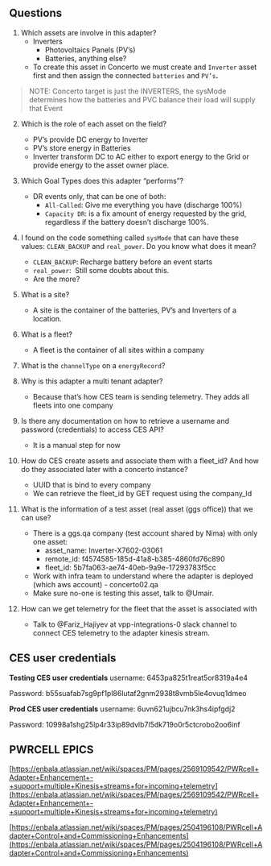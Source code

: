 
## Questions
1. Which assets are involve in this adapter? 
	- Inverters
		- Photovoltaics Panels (PV’s)
		- Batteries, anything else?
	- To create this asset in Concerto we must create and `Inverter` asset first and then assign the connected `batteries` and `PV’s`**.**
	
 >NOTE: Concerto target is just the INVERTERS, the sysMode determines how the batteries and PVC balance their load will supply that Event

2. Which is the role of each asset on the field?
	- PV’s provide DC energy to Inverter
	- PV’s store energy in Batteries
	- Inverter transform DC to AC either to export energy to the Grid or provide energy to the asset owner place.

3.  Which Goal Types does this adapter “performs”?
	- DR events only, that can be one of both:
		- `All-Called`: Give me everything you have (discharge 100%) 
		- `Capacity DR`: is a fix amount of energy requested by the grid, regardless if the battery doesn’t discharge 100%.

4. I found on the code something called `sysMode` that can have these values: `CLEAN_BACKUP` and `real_power`. Do you know what does it mean?
	- `CLEAN_BACKUP`: Recharge battery before an event starts
	- `real_power`:  Still some doubts about this.
	- Are the more?

5. What is a site?
	- A site is the container of the batteries, PV’s and Inverters of a location.

6. What is a fleet?
	- A fleet is the container of all sites within a company

7. What is the `channelType` on a `energyRecord`?

8. Why is this adapter a multi tenant adapter?
	- Because that’s how CES team is sending telemetry. They adds all fleets into one company

9. Is there any documentation on how to retrieve a username and password (credentials) to access CES API?
	- It is a manual step for now

10. How do CES create assets and associate them with a fleet_id? And how do they associated later with a concerto instance?
	- UUID that is bind to every company
	- We can retrieve the fleet_id by GET request using the company_Id

11. What is the information of a test asset (real asset (ggs office)) that we can use?
	- There is a ggs.qa company (test account shared by Nima) with only one asset:
		- asset_name: Inverter-X7602-03061
		- remote_id: f4574585-185d-41a8-b385-4860fd76c890
		- fleet_id: 5b7fa063-ae74-40eb-9a9e-17293783f5cc
	- Work with infra team to understand where the adapter is deployed (which aws account) - concerto02.qa
	- Make sure no-one is testing this asset, talk to @Umair.

12. How can we get telemetry for the fleet that the asset is associated with
	- Talk to @Fariz_Hajiyev at vpp-integrations-0 slack channel to connect CES telemetry to the adapter kinesis stream.
  

## CES user credentials

**Testing CES user credentials**
username:
6453pa825t1reat5or8319a4e4

Password:
b55suafab7sg9pf1pl86lutaf2gnm2938t8vmb5le4ovuq1dmeo

**Prod CES user credentials**
username:
6uvn621ujbcu7nk3hs4ipfgdj2

Password:
10998a1shg25lp4r33ip89dvlb7l5dk719o0r5ctcrobo2oo6inf


## PWRCELL EPICS
[https://enbala.atlassian.net/wiki/spaces/PM/pages/2569109542/PWRcell+Adapter+Enhancement+-+support+multiple+Kinesis+streams+for+incoming+telemetry](https://enbala.atlassian.net/wiki/spaces/PM/pages/2569109542/PWRcell+Adapter+Enhancement+-+support+multiple+Kinesis+streams+for+incoming+telemetry)

[https://enbala.atlassian.net/wiki/spaces/PM/pages/2504196108/PWRcell+Adapter+Control+and+Commissioning+Enhancements](https://enbala.atlassian.net/wiki/spaces/PM/pages/2504196108/PWRcell+Adapter+Control+and+Commissioning+Enhancements)